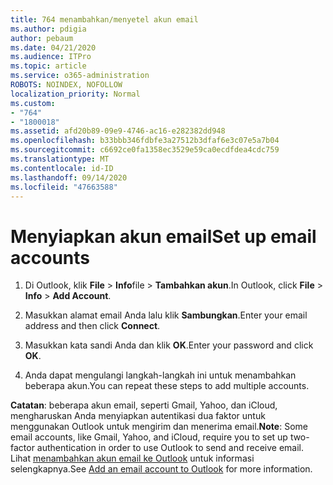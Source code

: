 ```yaml
---
title: 764 menambahkan/menyetel akun email
ms.author: pdigia
author: pebaum
ms.date: 04/21/2020
ms.audience: ITPro
ms.topic: article
ms.service: o365-administration
ROBOTS: NOINDEX, NOFOLLOW
localization_priority: Normal
ms.custom:
- "764"
- "1800018"
ms.assetid: afd20b89-09e9-4746-ac16-e282382dd948
ms.openlocfilehash: b33bbb346fdbfe3a27512b3dfaf6e3c07e5a7b04
ms.sourcegitcommit: c6692ce0fa1358ec3529e59ca0ecdfdea4cdc759
ms.translationtype: MT
ms.contentlocale: id-ID
ms.lasthandoff: 09/14/2020
ms.locfileid: "47663588"
---
```

# <a name="set-up-email-accounts"></a><span data-ttu-id="e5a06-102">Menyiapkan akun email</span><span class="sxs-lookup"><span data-stu-id="e5a06-102">Set up email accounts</span></span>

1. <span data-ttu-id="e5a06-103">Di Outlook, klik **File**  >  **Info**file  >  **Tambahkan akun**.</span><span class="sxs-lookup"><span data-stu-id="e5a06-103">In Outlook, click **File** > **Info** > **Add Account**.</span></span>

2. <span data-ttu-id="e5a06-104">Masukkan alamat email Anda lalu klik **Sambungkan**.</span><span class="sxs-lookup"><span data-stu-id="e5a06-104">Enter your email address and then click **Connect**.</span></span>

3. <span data-ttu-id="e5a06-105">Masukkan kata sandi Anda dan klik **OK**.</span><span class="sxs-lookup"><span data-stu-id="e5a06-105">Enter your password and click **OK**.</span></span>

4. <span data-ttu-id="e5a06-106">Anda dapat mengulangi langkah-langkah ini untuk menambahkan beberapa akun.</span><span class="sxs-lookup"><span data-stu-id="e5a06-106">You can repeat these steps to add multiple accounts.</span></span>

<span data-ttu-id="e5a06-107">**Catatan**: beberapa akun email, seperti Gmail, Yahoo, dan iCloud, mengharuskan Anda menyiapkan autentikasi dua faktor untuk menggunakan Outlook untuk mengirim dan menerima email.</span><span class="sxs-lookup"><span data-stu-id="e5a06-107">**Note**: Some email accounts, like Gmail, Yahoo, and iCloud, require you to set up two-factor authentication in order to use Outlook to send and receive email.</span></span> <span data-ttu-id="e5a06-108">Lihat [menambahkan akun email ke Outlook](https://support.office.com/article/6e27792a-9267-4aa4-8bb6-c84ef146101b.aspx) untuk informasi selengkapnya.</span><span class="sxs-lookup"><span data-stu-id="e5a06-108">See [Add an email account to Outlook](https://support.office.com/article/6e27792a-9267-4aa4-8bb6-c84ef146101b.aspx) for more information.</span></span>
  